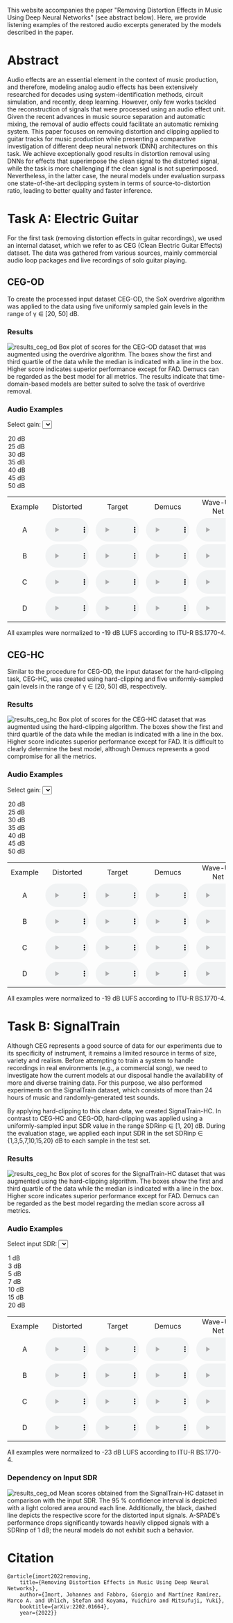 <script src="https://ajax.googleapis.com/ajax/libs/jquery/3.5.1/jquery.min.js"></script>
<script>
document.addEventListener("play", function(evt) {
    if(this.$AudioPlaying && this.$AudioPlaying !== evt.target) {
        this.$AudioPlaying.pause();
    }
    this.$AudioPlaying = evt.target;
}, true);
</script>
<script>
$(document).ready(function() {
  $('#gain_od').on('change', function() {
    change($(this).val(), "audio_cegod");
  });
});
$(document).ready(function() {
  $('#gain_hc').on('change', function() {
    change($(this).val(), "audio_ceghc");
  });
});

$(document).ready(function() {
  $('#inp_sdr').on('change', function() {
    change($(this).val(), "audio_st");
  });
});

function change(gain, classname) {
  var all_audio = document.getElementsByClassName(classname);
  for (var i = all_audio.length - 1; i >= 0; i--)
  {
    var audio = all_audio[i];
    var source = audio.getElementsByTagName("source")[0];
    audio.pause();
    var old_src = source.src;
    source.src = old_src.replace(/[\/]\d\d[\/]/, "/" + gain + "/");
    audio.load();
  }
}
</script>

This website accompanies the paper "Removing Distortion Effects in Music Using Deep Neural Networks" (see abstract below). Here, we provide listening examples of the restored audio excerpts generated by the models described in the paper.

# Abstract

Audio effects are an essential element in the context of music production, and therefore, modeling analog audio effects has been extensively researched for decades using system-identification methods, circuit simulation, and recently, deep learning. However, only few works tackled the reconstruction of signals that were processed using an audio effect unit. Given the recent advances in music source separation and automatic mixing, the removal of audio effects could facilitate an automatic remixing system.
This paper focuses on removing distortion and clipping applied to guitar tracks for music production while presenting a comparative investigation of different deep neural network (DNN) architectures on this task. We achieve exceptionally good results in distortion removal using DNNs for effects that superimpose the clean signal to the distorted signal, while the task is more challenging if the clean signal is not superimposed. Nevertheless, in the latter case, the neural models under evaluation surpass one state-of-the-art declipping system in terms of source-to-distortion ratio, leading to better quality and faster inference.

# Task A: Electric Guitar

For the first task (removing distortion effects in guitar recordings), we used an internal dataset, which we refer to as CEG (Clean Electric Guitar Effects) dataset. The data was gathered from various sources, mainly commercial audio loop packages and live recordings of solo guitar playing.

## CEG-OD

To create the processed input dataset CEG-OD, the SoX overdrive algorithm was applied to the data using five uniformly sampled gain levels in the range of γ ∈ [20, 50] dB.

### Results

![results_ceg_od](assets/img/lcegfx_overdrive_abs_scores.png)
Box plot of scores for the CEG-OD dataset that was augmented using the overdrive algorithm. The boxes show the first and third quartile of the data while the median is indicated with a line in the box. Higher score indicates superior performance except for FAD. Demucs can be regarded as the best model for all metrics. The results indicate that time-domain-based models are better suited to solve the task of overdrive removal.

### Audio Examples

<label for="gain_od">Select gain:</label>
<select name="gain_od" id="gain_od">
  <option value="20">20 dB</option>
  <option value="25">25 dB</option>
  <option value="30">30 dB</option>
  <option value="35" selected="selected">35 dB</option>
  <option value="40">40 dB</option>
  <option value="45">45 dB</option>
  <option value="50">50 dB</option>
</select>

<table style='text-align: center;'>
  <tbody>
    <tr>
      <td>Example</td>
      <td>Distorted</td>
      <td>Target</td>
      <td>Demucs</td>
      <td>Wave-U-Net</td>
      <td>CRAFx</td>
      <td>UMX</td>
      <td>IRM</td>
    </tr>
    <tr>
      <td>A</td>
      <td><audio class="audio_cegod" controls="" style="width: 100px;"><source src="./assets/audio/CEG_OD/pow2/35/inp.wav" type="audio/mpeg" /></audio></td>
      <td><audio class="audio_cegod" controls="" style="width: 100px;"><source src="./assets/audio/CEG_OD/pow2/35/tar.wav" type="audio/mpeg" /></audio></td>
      <td><audio class="audio_cegod" controls="" style="width: 100px;"><source src="./assets/audio/CEG_OD/pow2/35/demucs.wav" type="audio/mpeg" /></audio></td>
      <td><audio class="audio_cegod" controls="" style="width: 100px;"><source src="./assets/audio/CEG_OD/pow2/35/waveunet.wav" type="audio/mpeg" /></audio></td>
      <td><audio class="audio_cegod" controls="" style="width: 100px;"><source src="./assets/audio/CEG_OD/pow2/35/crafx.wav" type="audio/mpeg" /></audio></td>
      <td><audio class="audio_cegod" controls="" style="width: 100px;"><source src="./assets/audio/CEG_OD/pow2/35/umx.wav" type="audio/mpeg" /></audio></td>
      <td><audio class="audio_cegod" controls="" style="width: 100px;"><source src="./assets/audio/CEG_OD/pow2/35/irm.wav" type="audio/mpeg" /></audio></td>
    </tr>
    <tr>
      <td>B</td>
      <td><audio class="audio_cegod" controls="" style="width: 100px;"><source src="./assets/audio/CEG_OD/mel1/35/inp.wav" type="audio/mpeg" /></audio></td>
      <td><audio class="audio_cegod" controls="" style="width: 100px;"><source src="./assets/audio/CEG_OD/mel1/35/tar.wav" type="audio/mpeg" /></audio></td>
      <td><audio class="audio_cegod" controls="" style="width: 100px;"><source src="./assets/audio/CEG_OD/mel1/35/demucs.wav" type="audio/mpeg" /></audio></td>
      <td><audio class="audio_cegod" controls="" style="width: 100px;"><source src="./assets/audio/CEG_OD/mel1/35/waveunet.wav" type="audio/mpeg" /></audio></td>
      <td><audio class="audio_cegod" controls="" style="width: 100px;"><source src="./assets/audio/CEG_OD/mel1/35/crafx.wav" type="audio/mpeg" /></audio></td>
      <td><audio class="audio_cegod" controls="" style="width: 100px;"><source src="./assets/audio/CEG_OD/mel1/35/umx.wav" type="audio/mpeg" /></audio></td>
      <td><audio class="audio_cegod" controls="" style="width: 100px;"><source src="./assets/audio/CEG_OD/mel1/35/irm.wav" type="audio/mpeg" /></audio></td>
    </tr>
    <tr>
      <td>C</td>
      <td><audio class="audio_cegod" controls="" style="width: 100px;"><source src="./assets/audio/CEG_OD/sin1/35/inp.wav" type="audio/mpeg" /></audio></td>
      <td><audio class="audio_cegod" controls="" style="width: 100px;"><source src="./assets/audio/CEG_OD/sin1/35/tar.wav" type="audio/mpeg" /></audio></td>
      <td><audio class="audio_cegod" controls="" style="width: 100px;"><source src="./assets/audio/CEG_OD/sin1/35/demucs.wav" type="audio/mpeg" /></audio></td>
      <td><audio class="audio_cegod" controls="" style="width: 100px;"><source src="./assets/audio/CEG_OD/sin1/35/waveunet.wav" type="audio/mpeg" /></audio></td>
      <td><audio class="audio_cegod" controls="" style="width: 100px;"><source src="./assets/audio/CEG_OD/sin1/35/crafx.wav" type="audio/mpeg" /></audio></td>
      <td><audio class="audio_cegod" controls="" style="width: 100px;"><source src="./assets/audio/CEG_OD/sin1/35/umx.wav" type="audio/mpeg" /></audio></td>
      <td><audio class="audio_cegod" controls="" style="width: 100px;"><source src="./assets/audio/CEG_OD/sin1/35/irm.wav" type="audio/mpeg" /></audio></td>
    </tr>
    <tr>
      <td>D</td>
      <td><audio class="audio_cegod" controls="" style="width: 100px;"><source src="./assets/audio/CEG_OD/pow1/35/inp.wav" type="audio/mpeg" /></audio></td>
      <td><audio class="audio_cegod" controls="" style="width: 100px;"><source src="./assets/audio/CEG_OD/pow1/35/tar.wav" type="audio/mpeg" /></audio></td>
      <td><audio class="audio_cegod" controls="" style="width: 100px;"><source src="./assets/audio/CEG_OD/pow1/35/demucs.wav" type="audio/mpeg" /></audio></td>
      <td><audio class="audio_cegod" controls="" style="width: 100px;"><source src="./assets/audio/CEG_OD/pow1/35/waveunet.wav" type="audio/mpeg" /></audio></td>
      <td><audio class="audio_cegod" controls="" style="width: 100px;"><source src="./assets/audio/CEG_OD/pow1/35/crafx.wav" type="audio/mpeg" /></audio></td>
      <td><audio class="audio_cegod" controls="" style="width: 100px;"><source src="./assets/audio/CEG_OD/pow1/35/umx.wav" type="audio/mpeg" /></audio></td>
      <td><audio class="audio_cegod" controls="" style="width: 100px;"><source src="./assets/audio/CEG_OD/pow1/35/irm.wav" type="audio/mpeg" /></audio></td>
    </tr>
  </tbody>
</table>

All examples were normalized to -19 dB LUFS according to ITU-R BS.1770-4.

## CEG-HC

Similar to the procedure for CEG-OD, the input dataset for the hard-clipping task, CEG-HC, was created using hard-clipping and five uniformly-sampled gain levels in the range of γ ∈ [20, 50] dB, respectively.

### Results

![results_ceg_hc](assets/img/lcegfx_hardclipping_abs_scores.png)
Box plot of scores for the CEG-HC dataset that was augmented using the hard-clipping algorithm. The boxes show the first and third quartile of the data while the median is indicated with a line in the box. Higher score indicates superior performance except for FAD. It is difficult to clearly determine the best model, although Demucs represents a good compromise for all the metrics.

### Audio Examples
<label for="gain_hc">Select gain:</label>
<select name="gain_hc" id="gain_hc">
  <option value="20">20 dB</option>
  <option value="25">25 dB</option>
  <option value="30">30 dB</option>
  <option value="35" selected="selected">35 dB</option>
  <option value="40">40 dB</option>
  <option value="45">45 dB</option>
  <option value="50">50 dB</option>
</select>

<table style='text-align: center;'>
  <tbody>
    <tr>
      <td>Example</td>
      <td>Distorted</td>
      <td>Target</td>
      <td>Demucs</td>
      <td>Wave-U-Net</td>
      <td>CRAFx</td>
      <td>UMX</td>
      <td>A-SPADE</td>
    </tr>
    <tr>
      <td>A</td>
      <td><audio class="audio_ceghc" controls="" style="width: 100px;"><source src="./assets/audio/CEG_HC/pow2/35/inp.wav" type="audio/mpeg" /></audio></td>
      <td><audio class="audio_ceghc" controls="" style="width: 100px;"><source src="./assets/audio/CEG_HC/pow2/35/tar.wav" type="audio/mpeg" /></audio></td>
      <td><audio class="audio_ceghc" controls="" style="width: 100px;"><source src="./assets/audio/CEG_HC/pow2/35/demucs.wav" type="audio/mpeg" /></audio></td>
      <td><audio class="audio_ceghc" controls="" style="width: 100px;"><source src="./assets/audio/CEG_HC/pow2/35/waveunet.wav" type="audio/mpeg" /></audio></td>
      <td><audio class="audio_ceghc" controls="" style="width: 100px;"><source src="./assets/audio/CEG_HC/pow2/35/crafx.wav" type="audio/mpeg" /></audio></td>
      <td><audio class="audio_ceghc" controls="" style="width: 100px;"><source src="./assets/audio/CEG_HC/pow2/35/umx.wav" type="audio/mpeg" /></audio></td>
      <td><audio class="audio_ceghc" controls="" style="width: 100px;"><source src="./assets/audio/CEG_HC/pow2/35/aspade.wav" type="audio/mpeg" /></audio></td>
    </tr>
    <tr>
      <td>B</td>
      <td><audio class="audio_ceghc" controls="" style="width: 100px;"><source src="./assets/audio/CEG_HC/mel1/35/inp.wav" type="audio/mpeg" /></audio></td>
      <td><audio class="audio_ceghc" controls="" style="width: 100px;"><source src="./assets/audio/CEG_HC/mel1/35/tar.wav" type="audio/mpeg" /></audio></td>
      <td><audio class="audio_ceghc" controls="" style="width: 100px;"><source src="./assets/audio/CEG_HC/mel1/35/demucs.wav" type="audio/mpeg" /></audio></td>
      <td><audio class="audio_ceghc" controls="" style="width: 100px;"><source src="./assets/audio/CEG_HC/mel1/35/waveunet.wav" type="audio/mpeg" /></audio></td>
      <td><audio class="audio_ceghc" controls="" style="width: 100px;"><source src="./assets/audio/CEG_HC/mel1/35/crafx.wav" type="audio/mpeg" /></audio></td>
      <td><audio class="audio_ceghc" controls="" style="width: 100px;"><source src="./assets/audio/CEG_HC/mel1/35/umx.wav" type="audio/mpeg" /></audio></td>
      <td><audio class="audio_ceghc" controls="" style="width: 100px;"><source src="./assets/audio/CEG_HC/mel1/35/aspade.wav" type="audio/mpeg" /></audio></td>
    </tr>
    <tr>
      <td>C</td>
      <td><audio class="audio_ceghc" controls="" style="width: 100px;"><source src="./assets/audio/CEG_HC/sin1/35/inp.wav" type="audio/mpeg" /></audio></td>
      <td><audio class="audio_ceghc" controls="" style="width: 100px;"><source src="./assets/audio/CEG_HC/sin1/35/tar.wav" type="audio/mpeg" /></audio></td>
      <td><audio class="audio_ceghc" controls="" style="width: 100px;"><source src="./assets/audio/CEG_HC/sin1/35/demucs.wav" type="audio/mpeg" /></audio></td>
      <td><audio class="audio_ceghc" controls="" style="width: 100px;"><source src="./assets/audio/CEG_HC/sin1/35/waveunet.wav" type="audio/mpeg" /></audio></td>
      <td><audio class="audio_ceghc" controls="" style="width: 100px;"><source src="./assets/audio/CEG_HC/sin1/35/crafx.wav" type="audio/mpeg" /></audio></td>
      <td><audio class="audio_ceghc" controls="" style="width: 100px;"><source src="./assets/audio/CEG_HC/sin1/35/umx.wav" type="audio/mpeg" /></audio></td>
      <td><audio class="audio_ceghc" controls="" style="width: 100px;"><source src="./assets/audio/CEG_HC/sin1/35/aspade.wav" type="audio/mpeg" /></audio></td>
    </tr>
    <tr>
      <td>D</td>
      <td><audio class="audio_ceghc" controls="" style="width: 100px;"><source src="./assets/audio/CEG_HC/pow1/35/inp.wav" type="audio/mpeg" /></audio></td>
      <td><audio class="audio_ceghc" controls="" style="width: 100px;"><source src="./assets/audio/CEG_HC/pow1/35/tar.wav" type="audio/mpeg" /></audio></td>
      <td><audio class="audio_ceghc" controls="" style="width: 100px;"><source src="./assets/audio/CEG_HC/pow1/35/demucs.wav" type="audio/mpeg" /></audio></td>
      <td><audio class="audio_ceghc" controls="" style="width: 100px;"><source src="./assets/audio/CEG_HC/pow1/35/waveunet.wav" type="audio/mpeg" /></audio></td>
      <td><audio class="audio_ceghc" controls="" style="width: 100px;"><source src="./assets/audio/CEG_HC/pow1/35/crafx.wav" type="audio/mpeg" /></audio></td>
      <td><audio class="audio_ceghc" controls="" style="width: 100px;"><source src="./assets/audio/CEG_HC/pow1/35/umx.wav" type="audio/mpeg" /></audio></td>
      <td><audio class="audio_ceghc" controls="" style="width: 100px;"><source src="./assets/audio/CEG_HC/pow1/35/aspade.wav" type="audio/mpeg" /></audio></td>
    </tr>
  </tbody>
</table>

All examples were normalized to -19 dB LUFS according to ITU-R BS.1770-4.

# Task B: SignalTrain

Although CEG represents a good source of data for our experiments due to its specificity of instrument, it remains a limited resource in terms of size, variety and realism. Before attempting to train a system to handle recordings in real environments (e.g., a commercial song), we need to investigate how the current models at our disposal handle the availability of more and diverse training data. For this purpose, we also performed experiments on the SignalTrain dataset, which consists of more than 24 hours of music and randomly-generated test sounds.

By applying hard-clipping to this clean data, we created SignalTrain-HC. In contrast to CEG-HC and CEG-OD, hard-clipping was applied using a uniformly-sampled input SDR value in the range SDRinp ∈ [1, 20] dB. During the evaluation stage, we applied each input SDR in the set SDRinp ∈ {1,3,5,7,10,15,20} dB to each sample in the test set.

### Results

![results_ceg_hc](assets/img/signaltrain_hardclipping_abs_scores.png)
Box plot of scores for the SignalTrain-HC dataset that was augmented using the hard-clipping algorithm. The boxes show the first and third quartile of the data while the median is indicated with a line in the box. Higher score indicates superior performance except for FAD. Demucs can be regarded as the best model regarding the median score across all metrics.

### Audio Examples


<label for="inp_sdr">Select input SDR:</label>
<select name="inp_sdr" id="inp_sdr">
  <option value="01">1 dB</option>
  <option value="03">3 dB</option>
  <option value="05">5 dB</option>
  <option value="07" selected="selected">7 dB</option>
  <option value="10">10 dB</option>
  <option value="15">15 dB</option>
  <option value="20">20 dB</option>
</select>

<table style='text-align: center;'>
  <tbody>
    <tr>
      <td>Example</td>
      <td>Distorted</td>
      <td>Target</td>
      <td>Demucs</td>
      <td>Wave-U-Net</td>
      <td>UMX</td>
      <td>A-SPADE</td>
      <td>IRM</td>
    </tr>
    <tr>
      <td>A</td>
      <td><audio class="audio_st" controls="" style="width: 100px;"><source src="./assets/audio/ST_HC/pian/07/inp.wav" type="audio/mpeg" /></audio></td>
      <td><audio class="audio_st" controls="" style="width: 100px;"><source src="./assets/audio/ST_HC/pian/07/tar.wav" type="audio/mpeg" /></audio></td>
      <td><audio class="audio_st" controls="" style="width: 100px;"><source src="./assets/audio/ST_HC/pian/07/demucs.wav" type="audio/mpeg" /></audio></td>
      <td><audio class="audio_st" controls="" style="width: 100px;"><source src="./assets/audio/ST_HC/pian/07/waveunet.wav" type="audio/mpeg" /></audio></td>
      <td><audio class="audio_st" controls="" style="width: 100px;"><source src="./assets/audio/ST_HC/pian/07/umx.wav" type="audio/mpeg" /></audio></td>
      <td><audio class="audio_st" controls="" style="width: 100px;"><source src="./assets/audio/ST_HC/pian/07/aspade.wav" type="audio/mpeg" /></audio></td>
      <td><audio class="audio_st" controls="" style="width: 100px;"><source src="./assets/audio/ST_HC/pian/07/irm.wav" type="audio/mpeg" /></audio></td>
    </tr>
    <tr>
      <td>B</td>
      <td><audio class="audio_st" controls="" style="width: 100px;"><source src="./assets/audio/ST_HC/perc/07/inp.wav" type="audio/mpeg" /></audio></td>
      <td><audio class="audio_st" controls="" style="width: 100px;"><source src="./assets/audio/ST_HC/perc/07/tar.wav" type="audio/mpeg" /></audio></td>
      <td><audio class="audio_st" controls="" style="width: 100px;"><source src="./assets/audio/ST_HC/perc/07/demucs.wav" type="audio/mpeg" /></audio></td>
      <td><audio class="audio_st" controls="" style="width: 100px;"><source src="./assets/audio/ST_HC/perc/07/waveunet.wav" type="audio/mpeg" /></audio></td>
      <td><audio class="audio_st" controls="" style="width: 100px;"><source src="./assets/audio/ST_HC/perc/07/umx.wav" type="audio/mpeg" /></audio></td>
      <td><audio class="audio_st" controls="" style="width: 100px;"><source src="./assets/audio/ST_HC/perc/07/aspade.wav" type="audio/mpeg" /></audio></td>
      <td><audio class="audio_st" controls="" style="width: 100px;"><source src="./assets/audio/ST_HC/perc/07/irm.wav" type="audio/mpeg" /></audio></td>
    </tr>
    <tr>
      <td>C</td>
      <td><audio class="audio_st" controls="" style="width: 100px;"><source src="./assets/audio/ST_HC/bass/07/inp.wav" type="audio/mpeg" /></audio></td>
      <td><audio class="audio_st" controls="" style="width: 100px;"><source src="./assets/audio/ST_HC/bass/07/tar.wav" type="audio/mpeg" /></audio></td>
      <td><audio class="audio_st" controls="" style="width: 100px;"><source src="./assets/audio/ST_HC/bass/07/demucs.wav" type="audio/mpeg" /></audio></td>
      <td><audio class="audio_st" controls="" style="width: 100px;"><source src="./assets/audio/ST_HC/bass/07/waveunet.wav" type="audio/mpeg" /></audio></td>
      <td><audio class="audio_st" controls="" style="width: 100px;"><source src="./assets/audio/ST_HC/bass/07/umx.wav" type="audio/mpeg" /></audio></td>
      <td><audio class="audio_st" controls="" style="width: 100px;"><source src="./assets/audio/ST_HC/bass/07/aspade.wav" type="audio/mpeg" /></audio></td>
      <td><audio class="audio_st" controls="" style="width: 100px;"><source src="./assets/audio/ST_HC/bass/07/irm.wav" type="audio/mpeg" /></audio></td>
    </tr>
    <tr>
      <td>D</td>
      <td><audio class="audio_st" controls="" style="width: 100px;"><source src="./assets/audio/ST_HC/song/07/inp.wav" type="audio/mpeg" /></audio></td>
      <td><audio class="audio_st" controls="" style="width: 100px;"><source src="./assets/audio/ST_HC/song/07/tar.wav" type="audio/mpeg" /></audio></td>
      <td><audio class="audio_st" controls="" style="width: 100px;"><source src="./assets/audio/ST_HC/song/07/demucs.wav" type="audio/mpeg" /></audio></td>
      <td><audio class="audio_st" controls="" style="width: 100px;"><source src="./assets/audio/ST_HC/song/07/waveunet.wav" type="audio/mpeg" /></audio></td>
      <td><audio class="audio_st" controls="" style="width: 100px;"><source src="./assets/audio/ST_HC/song/07/umx.wav" type="audio/mpeg" /></audio></td>
      <td><audio class="audio_st" controls="" style="width: 100px;"><source src="./assets/audio/ST_HC/song/07/aspade.wav" type="audio/mpeg" /></audio></td>
      <td><audio class="audio_st" controls="" style="width: 100px;"><source src="./assets/audio/ST_HC/song/07/irm.wav" type="audio/mpeg" /></audio></td>
    </tr>

  </tbody>
</table>
All examples were normalized to -23 dB LUFS according to ITU-R BS.1770-4.

### Dependency on Input SDR

![results_ceg_od](assets/img/signaltrain_hardclipping_drive_vs_scores.png)
Mean scores obtained from the SignalTrain-HC dataset in comparison with the input SDR. The 95 % confidence interval is depicted with a light colored area around each line. Additionally, the black, dashed line depicts the respective score for the distorted input signals. A-SPADE’s performance drops significantly towards heavily clipped signals with a SDRinp of 1 dB; the neural models do not exhibit such a behavior.

# Citation

    @article{imort2022removing,
        title={Removing Distortion Effects in Music Using Deep Neural Networks},
        author={Imort, Johannes and Fabbro, Giorgio and Martínez Ramírez, Marco A. and Uhlich, Stefan and Koyama, Yuichiro and Mitsufuji, Yuki},
        booktitle={arXiv:2202.01664},
        year={2022}}
